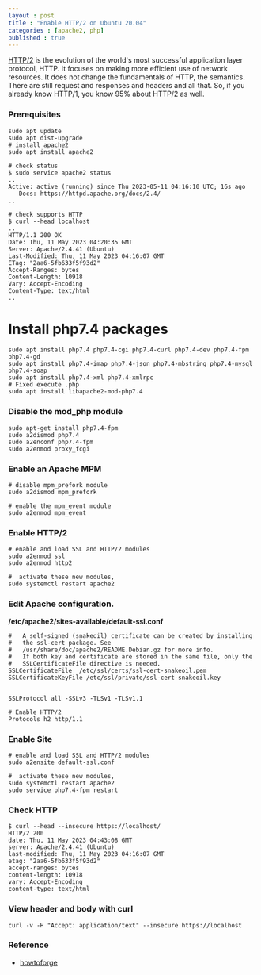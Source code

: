 ```yaml
---
layout : post
title : "Enable HTTP/2 on Ubuntu 20.04"
categories : [apache2, php]
published : true
---
```

[HTTP/2](https://httpd.apache.org/docs/2.4/howto/http2.html) is the evolution of the world's most successful application layer protocol, HTTP. It focuses on making more efficient use of network resources. It does not change the fundamentals of HTTP, the semantics. There are still request and responses and headers and all that. So, if you already know HTTP/1, you know 95% about HTTP/2 as well.

### Prerequisites
```shell
sudo apt update
sudo apt dist-upgrade 
# install apache2
sudo apt install apache2

# check status 
$ sudo service apache2 status
..
Active: active (running) since Thu 2023-05-11 04:16:10 UTC; 16s ago
   Docs: https://httpd.apache.org/docs/2.4/
..

# check supports HTTP
$ curl --head localhost
..
HTTP/1.1 200 OK
Date: Thu, 11 May 2023 04:20:35 GMT
Server: Apache/2.4.41 (Ubuntu)
Last-Modified: Thu, 11 May 2023 04:16:07 GMT
ETag: "2aa6-5fb633f5f93d2"
Accept-Ranges: bytes
Content-Length: 10918
Vary: Accept-Encoding
Content-Type: text/html
..
```

# Install php7.4  packages 
```shell
sudo apt install php7.4 php7.4-cgi php7.4-curl php7.4-dev php7.4-fpm php7.4-gd
sudo apt install php7.4-imap php7.4-json php7.4-mbstring php7.4-mysql php7.4-soap
sudo apt install php7.4-xml php7.4-xmlrpc
# Fixed execute .php 
sudo apt install libapache2-mod-php7.4
```

### Disable the mod_php module

```shell
sudo apt-get install php7.4-fpm
sudo a2dismod php7.4
sudo a2enconf php7.4-fpm
sudo a2enmod proxy_fcgi
```

### Enable an Apache MPM

```shell
# disable mpm_prefork module
sudo a2dismod mpm_prefork

# enable the mpm_event module
sudo a2enmod mpm_event
```

### Enable HTTP/2 

```shell
# enable and load SSL and HTTP/2 modules
sudo a2enmod ssl
sudo a2enmod http2

#  activate these new modules,
sudo systemctl restart apache2
```

### Edit Apache configuration. 

**/etc/apache2/sites-available/default-ssl.conf**
```shell
#   A self-signed (snakeoil) certificate can be created by installing
#   the ssl-cert package. See
#   /usr/share/doc/apache2/README.Debian.gz for more info.
#   If both key and certificate are stored in the same file, only the
#   SSLCertificateFile directive is needed.
SSLCertificateFile	/etc/ssl/certs/ssl-cert-snakeoil.pem
SSLCertificateKeyFile /etc/ssl/private/ssl-cert-snakeoil.key


SSLProtocol all -SSLv3 -TLSv1 -TLSv1.1

# Enable HTTP/2
Protocols h2 http/1.1

```

### Enable Site

```shell
# enable and load SSL and HTTP/2 modules
sudo a2ensite default-ssl.conf

#  activate these new modules,
sudo systemctl restart apache2
sudo service php7.4-fpm restart
```

### Check HTTP
```shell
$ curl --head --insecure https://localhost/
HTTP/2 200 
date: Thu, 11 May 2023 04:43:08 GMT
server: Apache/2.4.41 (Ubuntu)
last-modified: Thu, 11 May 2023 04:16:07 GMT
etag: "2aa6-5fb633f5f93d2"
accept-ranges: bytes
content-length: 10918
vary: Accept-Encoding
content-type: text/html

```

### View header and body with curl
```shell
curl -v -H "Accept: application/text" --insecure https://localhost

```


### Reference
 * [howtoforge](https://www.howtoforge.com/how-to-enable-http-2-in-apache/)